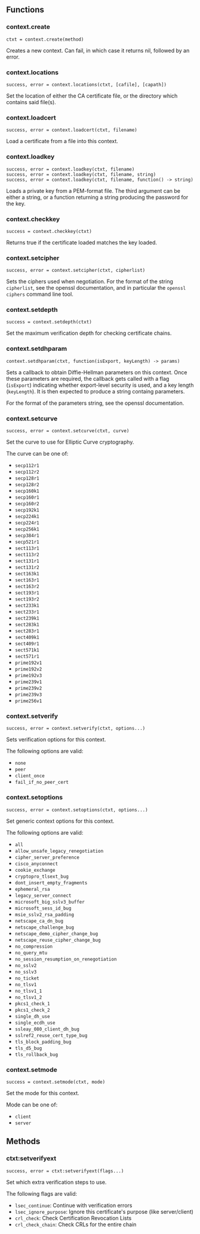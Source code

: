 Functions
---------

### context.create ###

    ctxt = context.create(method)

Creates a new context. Can fail, in which case it returns nil, followed by an
error.

### context.locations ###

    success, error = context.locations(ctxt, [cafile], [capath])

Set the location of either the CA certificate file, or the directory which
contains said file(s).

### context.loadcert ###

    success, error = context.loadcert(ctxt, filename)

Load a certificate from a file into this context.

### context.loadkey ###

    success, error = context.loadkey(ctxt, filename)
    success, error = context.loadkey(ctxt, filename, string)
    success, error = context.loadkey(ctxt, filename, function() -> string)

Loads a private key from a PEM-format file. The third argument can be either a
string, or a function returning a string producing the password for the key.

### context.checkkey ###

    success = context.checkkey(ctxt)

Returns true if the certificate loaded matches the key loaded.

### context.setcipher ###

    success, error = context.setcipher(ctxt, cipherlist)

Sets the ciphers used when negotiation. For the format of the string
`cipherlist`, see the openssl documentation, and in particular the `openssl
ciphers` command line tool.

### context.setdepth ###

    success = context.setdepth(ctxt)

Set the maximum verification depth for checking certificate chains.

### context.setdhparam ###

    context.setdhparam(ctxt, function(isExport, keyLength) -> params)

Sets a callback to obtain Diffie-Hellman parameters on this context. Once these
parameters are required, the callback gets called with a flag (`isExport`)
indicating whether export-level security is used, and a key length
(`keyLength`). It is then expected to produce a string containg parameters.

For the format of the parameters string, see the openssl documentation.

### context.setcurve ###

    success, error = context.setcurve(ctxt, curve)

Set the curve to use for Elliptic Curve cryptography.

The curve can be one of:

  - `secp112r1`
  - `secp112r2`
  - `secp128r1`
  - `secp128r2`
  - `secp160k1`
  - `secp160r1`
  - `secp160r2`
  - `secp192k1`
  - `secp224k1`
  - `secp224r1`
  - `secp256k1`
  - `secp384r1`
  - `secp521r1`
  - `sect113r1`
  - `sect113r2`
  - `sect131r1`
  - `sect131r2`
  - `sect163k1`
  - `sect163r1`
  - `sect163r2`
  - `sect193r1`
  - `sect193r2`
  - `sect233k1`
  - `sect233r1`
  - `sect239k1`
  - `sect283k1`
  - `sect283r1`
  - `sect409k1`
  - `sect409r1`
  - `sect571k1`
  - `sect571r1`
  - `prime192v1`
  - `prime192v2`
  - `prime192v3`
  - `prime239v1`
  - `prime239v2`
  - `prime239v3`
  - `prime256v1`

### context.setverify ###

    success, error = context.setverify(ctxt, options...)

Sets verification options for this context.

The following options are valid:

 - `none`
 - `peer`
 - `client_once`
 - `fail_if_no_peer_cert`

### context.setoptions ###

    success, error = context.setoptions(ctxt, options...)

Set generic context options for this context.

The following options are valid:

 - `all`
 - `allow_unsafe_legacy_renegotiation`
 - `cipher_server_preference`
 - `cisco_anyconnect`
 - `cookie_exchange`
 - `cryptopro_tlsext_bug`
 - `dont_insert_empty_fragments`
 - `ephemeral_rsa`
 - `legacy_server_connect`
 - `microsoft_big_sslv3_buffer`
 - `microsoft_sess_id_bug`
 - `msie_sslv2_rsa_padding`
 - `netscape_ca_dn_bug`
 - `netscape_challenge_bug`
 - `netscape_demo_cipher_change_bug`
 - `netscape_reuse_cipher_change_bug`
 - `no_compression`
 - `no_query_mtu`
 - `no_session_resumption_on_renegotiation`
 - `no_sslv2`
 - `no_sslv3`
 - `no_ticket`
 - `no_tlsv1`
 - `no_tlsv1_1`
 - `no_tlsv1_2`
 - `pkcs1_check_1`
 - `pkcs1_check_2`
 - `single_dh_use`
 - `single_ecdh_use`
 - `ssleay_080_client_dh_bug`
 - `sslref2_reuse_cert_type_bug`
 - `tls_block_padding_bug`
 - `tls_d5_bug`
 - `tls_rollback_bug`

### context.setmode ###

    success = context.setmode(ctxt, mode)

Set the mode for this context.

Mode can be one of:

 - `client`
 - `server`

Methods
-------

### ctxt:setverifyext ###

    success, error = ctxt:setverifyext(flags...)

Set which extra verification steps to use.

The following flags are valid:

 - `lsec_continue`: Continue with verification errors
 - `lsec_ignore_purpose`: Ignore this certificate's purpose (like server/client)
 - `crl_check`: Check Certification Revocation Lists
 - `crl_check_chain`: Check CRLs for the entire chain
